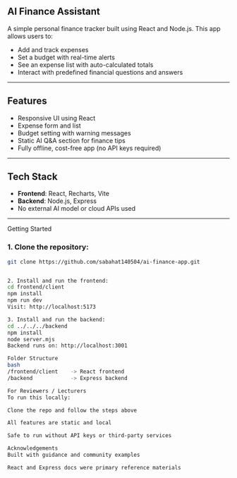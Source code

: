 ## AI Finance Assistant 

A simple personal finance tracker built using React and Node.js. This app allows users to:

- Add and track expenses
- Set a budget with real-time alerts
- See an expense list with auto-calculated totals
- Interact with predefined financial questions and answers

---

## Features
- Responsive UI using React
- Expense form and list
- Budget setting with warning messages
- Static AI Q&A section for finance tips
- Fully offline, cost-free app (no API keys required)

---

## Tech Stack
- **Frontend**: React, Recharts, Vite
- **Backend**: Node.js, Express
- No external AI model or cloud APIs used

---

Getting Started

### 1. Clone the repository:
```bash
git clone https://github.com/sabahat140504/ai-finance-app.git


2. Install and run the frontend:
cd frontend/client
npm install
npm run dev
Visit: http://localhost:5173

3. Install and run the backend:
cd ../../../backend
npm install
node server.mjs
Backend runs on: http://localhost:3001

Folder Structure
bash
/frontend/client    -> React frontend
/backend            -> Express backend

For Reviewers / Lecturers
To run this locally:

Clone the repo and follow the steps above

All features are static and local

Safe to run without API keys or third-party services

Acknowledgements
Built with guidance and community examples

React and Express docs were primary reference materials
